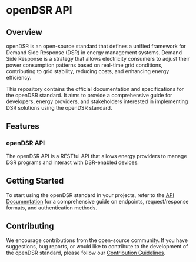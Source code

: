 # openDSR API

## Overview
openDSR is an open-source standard that defines a unified framework for Demand Side Response (DSR) in energy management systems. Demand Side Response is a strategy that allows electricity consumers to adjust their power consumption patterns based on real-time grid conditions, contributing to grid stability, reducing costs, and enhancing energy efficiency.

This repository contains the official documentation and specifications for the openDSR standard. It aims to provide a comprehensive guide for developers, energy providers, and stakeholders interested in implementing DSR solutions using the openDSR standard.

## Features
### openDSR API
The openDSR API is a RESTful API that allows energy providers to manage DSR programs and interact with DSR-enabled devices.


## Getting Started
To start using the openDSR standard in your projects, refer to the [API Documentation](/) for a comprehensive guide on endpoints, request/response formats, and authentication methods.

## Contributing
We encourage contributions from the open-source community. If you have suggestions, bug reports, or would like to contribute to the development of the openDSR standard, please follow our [Contribution Guidelines](./CONTRIBUTION.md).
